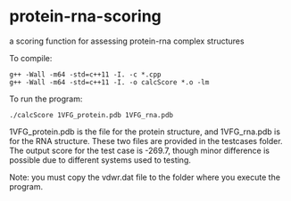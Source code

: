 # protein-rna-scoring
a scoring function for assessing protein-rna complex structures

To compile:
```
g++ -Wall -m64 -std=c++11 -I. -c *.cpp
g++ -Wall -m64 -std=c++11 -I. -o calcScore *.o -lm
```
To run the program:
```
./calcScore 1VFG_protein.pdb 1VFG_rna.pdb
```
1VFG_protein.pdb is the file for the protein structure, and 1VFG_rna.pdb is for the RNA structure. These two files are provided in the testcases folder.
The output score for the test case is -269.7, though minor difference is possible due to different systems used to testing.

Note: you must copy the vdwr.dat file to the folder where you execute the program.
